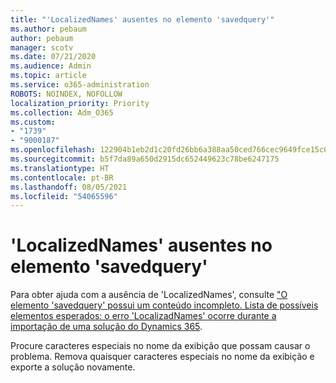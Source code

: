 ```yaml
---
title: "'LocalizedNames' ausentes no elemento 'savedquery'"
ms.author: pebaum
author: pebaum
manager: scotv
ms.date: 07/21/2020
ms.audience: Admin
ms.topic: article
ms.service: o365-administration
ROBOTS: NOINDEX, NOFOLLOW
localization_priority: Priority
ms.collection: Adm_O365
ms.custom:
- "1739"
- "9000187"
ms.openlocfilehash: 122904b1eb2d1c20fd26bb6a388aa50ced766cec9649fce15c0fae7f6b322832
ms.sourcegitcommit: b5f7da89a650d2915dc652449623c78be6247175
ms.translationtype: HT
ms.contentlocale: pt-BR
ms.lasthandoff: 08/05/2021
ms.locfileid: "54065596"
---
```

# <a name="missing-localizednames-in-element-savedquery"></a>'LocalizedNames' ausentes no elemento 'savedquery'

Para obter ajuda com a ausência de 'LocalizedNames', consulte ["O elemento 'savedquery' possui um conteúdo incompleto. Lista de possíveis elementos esperados: o erro 'LocalizadNames' ocorre durante a importação de uma solução do Dynamics 365](https://support.microsoft.com/help/4463330/the-element-savedquery-has-incomplete-content-list-of-possible-element).

Procure caracteres especiais no nome da exibição que possam causar o problema. Remova quaisquer caracteres especiais no nome da exibição e exporte a solução novamente.